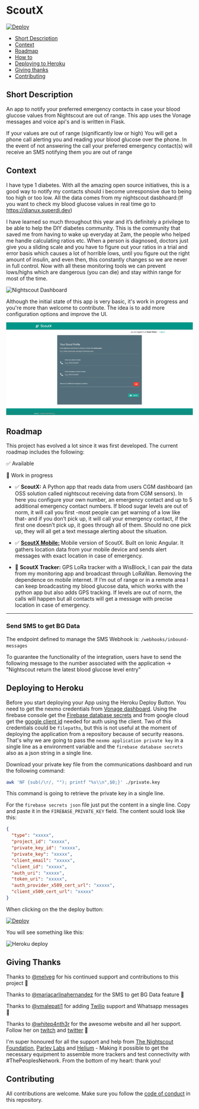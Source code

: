 # ScoutX

[![Deploy](https://www.herokucdn.com/deploy/button.svg)](https://heroku.com/deploy?template=https://github.com/alphacentauri82/scout)

- [Short Description](#short-description)
- [Context](#context)
- [Roadmap](#roadmap)
- [How to](#how-to-build-this-app)
- [Deploying to Heroku](#deploying-to-heroku)
- [Giving thanks](#giving-thanks)
- [Contributing](#contributing)


## Short Description
An app to notify your preferred emergency contacts in case your blood glucose values from Nightscout are  out of range.
This app uses the Vonage messages and voice api's and is written in Flask.

If your values are out of range (significantly low or high) You will get a phone call alerting you and reading your blood glucose over the phone. In the event of not answering the call your preferred emergency contact(s) will receive an SMS notifying them you are out of range

## Context

I have type 1 diabetes. With all the amazing open source initiatives, this is a good way to notify my contacts should i become unresponsive due to being too high or too low. All the data comes from my nightscout dasbhoard:(If you want to check my blood glucose values in real time go to https://dianux.superdi.dev)

I have learned so much throughout this year and it’s definitely a privilege to be able to help the DIY diabetes community. This is the community that saved me from having to wake up everyday at 2am, the people who helped me handle calculating ratios etc.
When a person is diagnosed, doctors just give you a sliding scale and you have to figure out your ratios in a trial and error basis which causes a lot of horrible lows, until you figure out the right amount of insulin, and even then, this constantly changes so we are never in full control. Now with all these monitoring tools we can prevent lows/highs which are dangerous (you can die) and stay within range for most of the time.

![Nightscout Dashboard](nightscout.png)


Although the initial state of this app is very basic, it's work in progress and you're more than welcome to contribute. The idea is to add more configuration options and improve the UI.

![Scout Dashboard](dashboard.png)

## Roadmap

This project has evolved a lot since it was first developed. The current roadmap includes the following: 

✅ Available

🚧 Work in progress

- ✅ **ScoutX:** A Python app that reads data from users CGM dashboard (an OSS solution called nightscout receiving data from CGM sensors). In here you configure your own number, an emergency contact and up to 5 additional emergency contact numbers. If blood sugar levels are out of norm, it will call you first -most people can get warning of a low like that- and if you don’t pick up, it will call your emergency contact, if the first one doesn’t pick up, it goes through all of them. Should no one pick up, they will all get a text message alerting about the situation.

- ✅ [**ScoutX Mobile:**](https://github.com/alphacentauri82/scoutx-mobile) Mobile version of ScoutX. Built on Ionic Angular. It gathers location data from your mobile device and sends alert messages with exact location in case of emergency.

- 🚧  **ScoutX Tracker:** GPS LoRa tracker with a WisBlock, I can pair the data from my monitoring app and broadcast through LoRaWan. Removing the dependence on mobile internet. If I’m out of range or in a remote area I can keep broadcasting my blood glucose data, which works with the python app but also adds GPS tracking. If levels are out of norm, the calls will happen but all contacts will get a message with precise location in case of emergency.


----------
### Send SMS to get BG Data 

The endpoint defined to manage the SMS Webhook is: `/webhooks/inbound-messages`

To guarantee the functionality of the integration, users have to send the following message to the number associated with the application -> "Nightscout return the latest blood glucose level entry"

## Deploying to Heroku

Before you start deploying your App using the Heroku Deploy Button. You need to get the nexmo credentials from [Vonage dashboard](https://dashboard.nexmo.com/). Using the firebase console get the [Firebase database secrets](https://firebase.google.com/) and from google cloud get the [google client id](https://console.cloud.google.com/apis/credentials) needed for auth using the client. Two of this credentials could be `filepaths`, but this is not useful at the moment of deploying the application from a repository because of security reasons. That's why we are going to pass the `nexmo application private key` in a single line as a environment variable and the `firebase database secrets` also as a json string in a single line.

Download your private key file from the communications dashboard and run the following command:

```bash
awk 'NF {sub(/\r/, ""); printf "%s\\n",$0;}' ./private.key
```

This command is going to retrieve the private key in a single line.

For the `firebase secrets json` file just put the content in a single line. Copy and paste it in the `FIREBASE_PRIVATE_KEY` field. The content sould look like this:

```json
{
  "type": "xxxxx",
  "project_id": "xxxxx",
  "private_key_id": "xxxxx",
  "private_key": "xxxxx",
  "client_email": "xxxxx",
  "client_id": "xxxxx",
  "auth_uri": "xxxxx",
  "token_uri": "xxxxx",
  "auth_provider_x509_cert_url": "xxxxx",
  "client_x509_cert_url": "xxxxx"
}
```

When clicking on the the deploy button:

[![Deploy](https://www.herokucdn.com/deploy/button.svg)](https://heroku.com/deploy?template=https://github.com/alphacentauri82/scoutx)

You will see something like this:

![Heroku deploy](HerokuDeployButton.PNG)

## Giving Thanks

Thanks to [@melveg](https://github.com/melveg) for his continued support and contributions to this project 💜 

Thanks to [@mariacarlinahernandez](https://github.com/mariacarlinahernandez) for the SMS to get BG Data feature 💜

Thanks to [@vmalepati1](https://github.com/vmalepati1) for adding [Twilio](https://twilio.com) support and Whatsapp messages 💜

Thanks to [@whitep4nth3r](https://github.com/hitep4nth3r) for the awesome website and all her support. Follow her on [twitch](https://twitch.tv/whitep4nth3r) and [twitter](https://twitter.com/whitep4nth3r) 💜

I'm super honoured for all the support and help from [The Nightscout Foundation](https://www.nightscoutfoundation.org/), [Parley Labs](https://parleylabs.com/) and [Helium](https://helium.com) - Making it possible to get the necessary equipment to assemble more trackers and test connectivity with #ThePeoplesNetwork. From the bottom of my heart: thank you!

## Contributing

All contributions are welcome. Make sure you follow the [code of conduct](https://github.com/alphacentauri82/scoutx/blob/main/CODE_OF_CONDUCT.MD) in this repository. 
